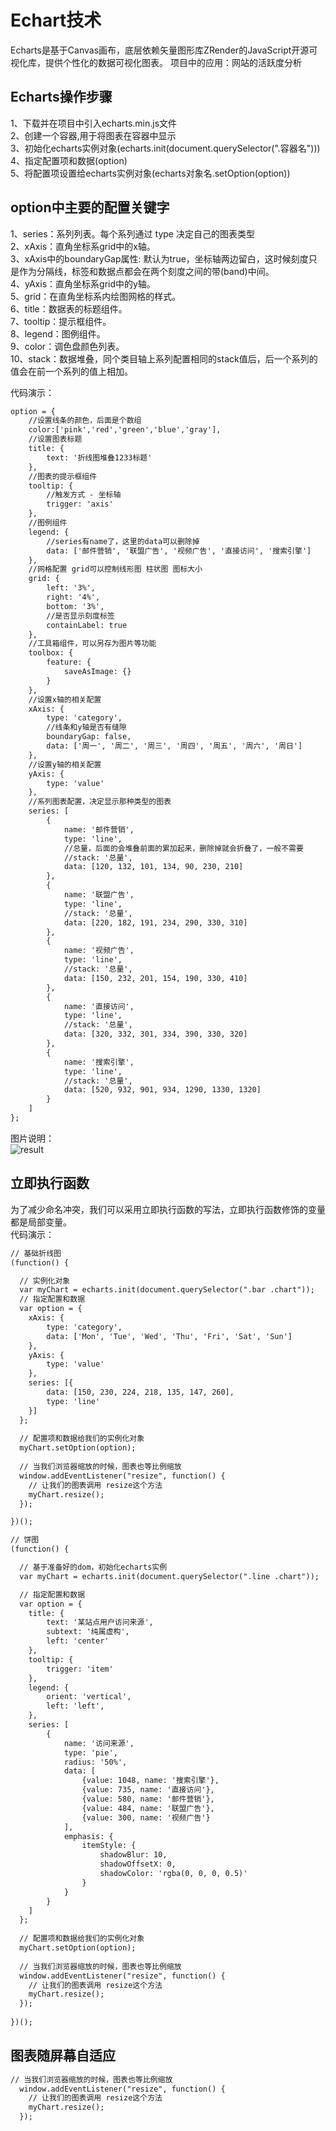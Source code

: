 # Echart技术  
Echarts是基于Canvas画布，底层依赖矢量图形库ZRender的JavaScript开源可视化库，提供个性化的数据可视化图表。
项目中的应用：网站的活跃度分析  
## Echarts操作步骤  
1、下载并在项目中引入echarts.min.js文件  
2、创建一个容器,用于将图表在容器中显示  
3、初始化echarts实例对象(echarts.init(document.querySelector(".容器名")))  
4、指定配置项和数据(option)  
5、将配置项设置给echarts实例对象(echarts对象名.setOption(option)) 

## option中主要的配置关键字  
1、series：系列列表。每个系列通过 type 决定自己的图表类型  
2、xAxis：直角坐标系grid中的x轴。  
3、xAxis中的boundaryGap属性: 默认为true，坐标轴两边留白，这时候刻度只是作为分隔线，标签和数据点都会在两个刻度之间的带(band)中间。  
4、yAxis：直角坐标系grid中的y轴。  
5、grid：在直角坐标系内绘图网格的样式。  
6、title：数据表的标题组件。  
7、tooltip：提示框组件。    
8、legend：图例组件。  
9、color：调色盘颜色列表。  
10、stack：数据堆叠，同个类目轴上系列配置相同的stack值后，后一个系列的值会在前一个系列的值上相加。  

代码演示：
```html
option = {
    //设置线条的颜色，后面是个数组
    color:['pink','red','green','blue','gray'],
    //设置图表标题
    title: {
        text: '折线图堆叠1233标题'
    },
    //图表的提示框组件
    tooltip: {
        //触发方式 - 坐标轴
        trigger: 'axis'
    },
    //图例组件
    legend: {
        //series有name了，这里的data可以删除掉
        data: ['邮件营销', '联盟广告', '视频广告', '直接访问', '搜索引擎']
    },
    //网格配置 grid可以控制线形图 柱状图 图标大小
    grid: {
        left: '3%',
        right: '4%',
        bottom: '3%',
        //是否显示刻度标签
        containLabel: true
    },
    //工具箱组件，可以另存为图片等功能
    toolbox: {
        feature: {
            saveAsImage: {}
        }
    },
    //设置x轴的相关配置
    xAxis: {
        type: 'category',
        //线条和y轴是否有缝隙
        boundaryGap: false,
        data: ['周一', '周二', '周三', '周四', '周五', '周六', '周日']
    },
    //设置y轴的相关配置
    yAxis: {
        type: 'value'
    },
    //系列图表配置，决定显示那种类型的图表
    series: [
        {
            name: '邮件营销',
            type: 'line',
            //总量，后面的会堆叠前面的累加起来，删除掉就会折叠了，一般不需要
            //stack: '总量',
            data: [120, 132, 101, 134, 90, 230, 210]
        },
        {
            name: '联盟广告',
            type: 'line',
            //stack: '总量',
            data: [220, 182, 191, 234, 290, 330, 310]
        },
        {
            name: '视频广告',
            type: 'line',
            //stack: '总量',
            data: [150, 232, 201, 154, 190, 330, 410]
        },
        {
            name: '直接访问',
            type: 'line',
            //stack: '总量',
            data: [320, 332, 301, 334, 390, 330, 320]
        },
        {
            name: '搜索引擎',
            type: 'line',
            //stack: '总量',
            data: [520, 932, 901, 934, 1290, 1330, 1320]
        }
    ]
};
``` 
图片说明：  
![result](https://static01.imgkr.com/temp/cd3d7e8d9119479fb540221de58f5037.png)

## 立即执行函数  
为了减少命名冲突，我们可以采用立即执行函数的写法，立即执行函数修饰的变量都是局部变量。  
代码演示：  
```html
// 基础折线图
(function() {

  // 实例化对象
  var myChart = echarts.init(document.querySelector(".bar .chart"));
  // 指定配置和数据
  var option = {
    xAxis: {
        type: 'category',
        data: ['Mon', 'Tue', 'Wed', 'Thu', 'Fri', 'Sat', 'Sun']
    },
    yAxis: {
        type: 'value'
    },
    series: [{
        data: [150, 230, 224, 218, 135, 147, 260],
        type: 'line'
    }]
  };
  
  // 配置项和数据给我们的实例化对象
  myChart.setOption(option);
  
  // 当我们浏览器缩放的时候，图表也等比例缩放
  window.addEventListener("resize", function() {
    // 让我们的图表调用 resize这个方法
    myChart.resize();
  });

})();

// 饼图
(function() {

  // 基于准备好的dom，初始化echarts实例
  var myChart = echarts.init(document.querySelector(".line .chart"));

  // 指定配置和数据
  var option = {
    title: {
        text: '某站点用户访问来源',
        subtext: '纯属虚构',
        left: 'center'
    },
    tooltip: {
        trigger: 'item'
    },
    legend: {
        orient: 'vertical',
        left: 'left',
    },
    series: [
        {
            name: '访问来源',
            type: 'pie',
            radius: '50%',
            data: [
                {value: 1048, name: '搜索引擎'},
                {value: 735, name: '直接访问'},
                {value: 580, name: '邮件营销'},
                {value: 484, name: '联盟广告'},
                {value: 300, name: '视频广告'}
            ],
            emphasis: {
                itemStyle: {
                    shadowBlur: 10,
                    shadowOffsetX: 0,
                    shadowColor: 'rgba(0, 0, 0, 0.5)'
                }
            }
        }
    ]
  };
  
  // 配置项和数据给我们的实例化对象
  myChart.setOption(option);
  
  // 当我们浏览器缩放的时候，图表也等比例缩放
  window.addEventListener("resize", function() {
    // 让我们的图表调用 resize这个方法
    myChart.resize();
  });
  
})();
```   
## 图表随屏幕自适应  
```html
// 当我们浏览器缩放的时候，图表也等比例缩放
  window.addEventListener("resize", function() {
    // 让我们的图表调用 resize这个方法
    myChart.resize();
  });
```

